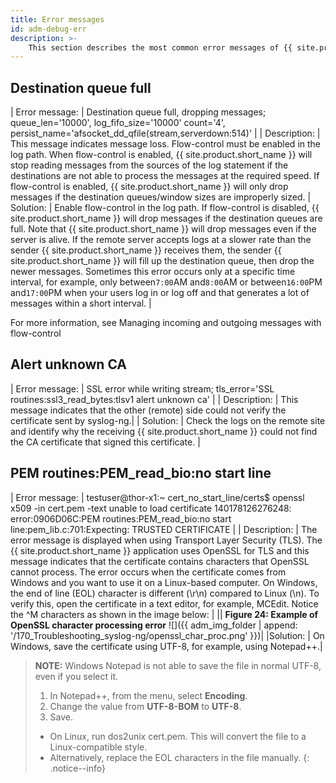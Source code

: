 ```yaml
---
title: Error messages
id: adm-debug-err
description: >-
    This section describes the most common error messages of {{ site.product.short_name }}.
---
```


## Destination queue full

| Error message: | Destination queue full, dropping messages; queue_len='10000', log_fifo_size='10000' count='4',    persist_name='afsocket_dd_qfile(stream,serverdown:514)' |
| Description:   | This message indicates message loss. Flow-control must be enabled in the log path. When flow-control is enabled, {{ site.product.short_name }} will stop   reading messages from the sources of the log  statement if the destinations are not able to   process the messages at the required speed. If flow-control is enabled, {{ site.product.short_name }} will only drop messages if the destination queues/window sizes are improperly sized.
| Solution:      | Enable flow-control in the log path. If flow-control is disabled, {{ site.product.short_name }} will drop messages if the destination queues are full. Note that {{ site.product.short_name }} will drop messages even if the server is alive. If the remote server accepts logs at a slower rate than the sender {{ site.product.short_name }} receives them, the sender {{ site.product.short_name }} will fill up the destination queue, then drop the newer messages. Sometimes this error occurs only at a specific time interval, for example, only between`7:00`AM and`8:00`AM or between`16:00`PM and`17:00`PM when your users log in or log off and that generates a lot of messages within a short interval.                             |

For more information, see Managing incoming and outgoing messages with flow-control

## Alert unknown CA

| Error message: |     SSL error while writing stream; tls_error='SSL routines:ssl3_read_bytes:tlsv1 alert unknown ca' |
| Description:   | This message indicates that the other (remote) side could not verify the certificate sent by syslog-ng.|
| Solution:      | Check the logs on the remote site and identify why the receiving {{ site.product.short_name }} could not find the CA certificate that signed this certificate.          |

## PEM routines:PEM\_read\_bio:no start line

| Error message: |     testuser@thor-x1:~ cert_no_start_line/certs$ openssl x509 -in cert.pem -text unable to load certificate                   140178126276248:                              error:0906D06C:PEM routines:PEM_read_bio:no start line:pem_lib.c:701:Expecting: TRUSTED CERTIFICATE |
| Description:   | The error message is displayed when using Transport Layer Security (TLS). The {{ site.product.short_name }} application uses OpenSSL for TLS and this message indicates that the certificate contains characters that OpenSSL cannot process. The error occurs when the certificate comes from Windows and you want to use it on a Linux-based computer. On Windows, the end of line (EOL) character is different (\\r\\n) compared to Linux (\\n). To verify this, open the certificate in a text editor, for example, MCEdit. Notice the \^M characters as shown in the image below:          |
|| **Figure 24: Example of OpenSSL character processing error** ![]({{ adm_img_folder | append: '/170_Troubleshooting_syslog-ng/openssl_char_proc.png' }})|
|Solution:      | On Windows, save the certificate using UTF-8, for example, using Notepad++.|

>**NOTE:** Windows Notepad is not able to save the file in normal UTF-8, even if you select it.  
>
>1. In Notepad++, from the menu, select **Encoding**.
>2. Change the value from **UTF-8-BOM** to **UTF-8**.
>3. Save.
>
> - On Linux, run dos2unix cert.pem. This will convert the file to a Linux-compatible style.
> - Alternatively, replace the EOL characters in  the file manually.
{: .notice--info}